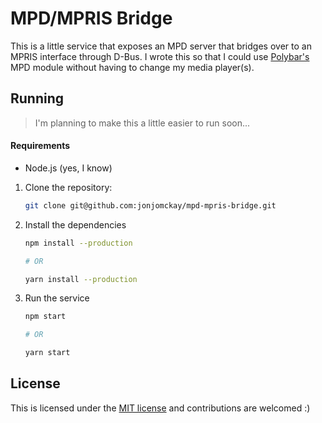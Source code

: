 MPD/MPRIS Bridge
================

This is a little service that exposes an MPD server that bridges over to an MPRIS interface through D-Bus. I wrote this so that I
could use [Polybar's](https://polybar.github.io/) MPD module without having to change my media player(s).

## Running

> I'm planning to make this a little easier to run soon...

#### Requirements

* Node.js (yes, I know)

1. Clone the repository:

    ```bash
    git clone git@github.com:jonjomckay/mpd-mpris-bridge.git
    ```

2. Install the dependencies

    ```bash
    npm install --production
    
    # OR
    
    yarn install --production
    ```

3. Run the service

    ```bash
    npm start
    
    # OR 
    
    yarn start
    ```

## License

This is licensed under the [MIT license](https://opensource.org/licenses/MIT) and contributions are welcomed :)
